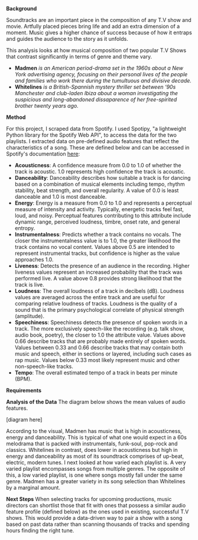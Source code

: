 **Background**

Soundtracks are an important piece in the composition of any T.V show and movie. 
Artfully placed pieces bring life and add an extra dimension of a moment. Music gives a higher chance of success because of how it entraps and guides the audience to the story as it unfolds. 

This analysis looks at how musical composition of two popular T.V Shows that contrast significantly in terms of genre and theme vary.

- **Madmen** *is an American period-drama set in the 1960s about a New York advertising agency, focusing on their personal lives of the people and families who work there during the tumultuous and divisive decade.*
- **Whitelines** *is a British-Spannish mystery thriller 
set between ‘90s Manchester and club-laden Ibiza about a woman investigating the suspicious and long-abandoned dissaparence of her free-spirited brother twenty years ago.*

**Method**

For this project, I scraped data from Spotify. I used Spotipy, "a lightweight Python library for the Spotify Web API", to access the data for the two playlists. I extracted data on pre-defined audio features that reflect the characteristics of a song. These are defined below and can be accessed in Spotify's documentation [here](https://developer.spotify.com/documentation/web-api/reference/tracks/get-audio-features/): 

- **Acousticness**: A confidence measure from 0.0 to 1.0 of whether the track is acoustic. 
1.0 represents high confidence the track is acoustic. 
- **Danceability**: Danceability describes how suitable a track is for dancing based on a
combination of musical elements including tempo, rhythm stability, beat strength, and 
overall regularity. A value of 0.0 is least danceable and 1.0 is most danceable. 
- **Energy**: Energy is a measure from 0.0 to 1.0 and represents a perceptual measure of 
intensity and activity. Typically, energetic tracks feel fast, loud, and noisy. 
Perceptual features contributing to this attribute include dynamic range, perceived loudness,
timbre, onset rate, and general entropy.
- **Instrumentalness**: Predicts whether a track contains no vocals. The closer the 
instrumentalness value is to 1.0, the greater likelihood the track contains no vocal content. Values above 0.5 are intended to represent instrumental tracks, but confidence is higher as the value approaches 1.0. 
- **Liveness**: Detects the presence of an audience in the recording. Higher liveness values
represent an increased probability that the track was performed live. A value above 0.8 
provides strong likelihood that the track is live. 
- **Loudness**: The overall loudness of a track in decibels (dB). Loudness values are 
averaged across the entire track and are useful for comparing relative loudness of tracks.
Loudness is the quality of a sound that is the primary psychological correlate of physical
strength (amplitude).
- **Speechiness**:	Speechiness detects the presence of spoken words in a track. The more
exclusively speech-like the recording (e.g. talk show, audio book, poetry), the closer to
1.0 the attribute value. Values above 0.66 describe tracks that are probably made entirely 
of spoken words. Values between 0.33 and 0.66 describe tracks that may contain both music 
and speech, either in sections or layered, including such cases as rap music. Values below
0.33 most likely represent music and other non-speech-like tracks. 
- **Tempo**: The overall estimated tempo of a track in beats per minute (BPM). 

**Requirements**


**Analysis of the Data**
The diagram below shows the mean values of audio features. 

[diagram here]

According to the visual, Madmen has music that is high in acousticness, energy and danceability. This is typical of what one would expect in a 60s melodrama that is packed with instrumentals, funk-soul, pop-rock and classics. Whitelines in contrast, does lower in acousticness but high in energy and danceability as most of its soundtrack comprises of up-beat, electric, modern tunes. I next looked at how varied each playlist is. A very varied playlist encompasses songs from multiple genres. The opposite of this, a low varied playlist, is one where songs mostly fall under the same genre. Madmen has a greater variety in its song selection than Whitelines by a marginal amount.

**Next Steps**
When selecting tracks for upcoming productions, music directors can shortlist those that fit with ones that possess a similar audio feature profile (defined below) as the ones used in existing, successful T.V shows. This would provide a data-driven way to pair a show with a song based on past data rather than scanning thousands of tracks and spending hours finding the right tune. 
